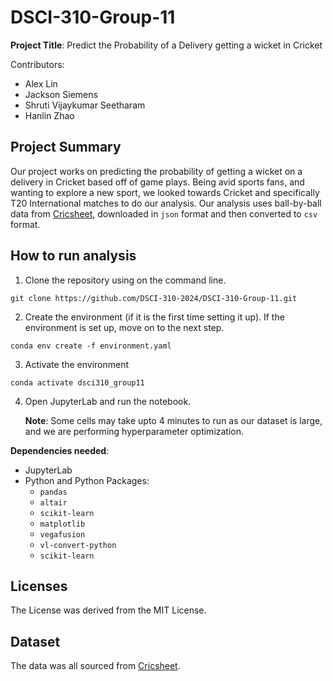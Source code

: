 # DSCI-310-Group-11
**Project Title**: Predict the Probability of a Delivery getting a wicket in Cricket

Contributors: 

- Alex Lin
- Jackson Siemens
- Shruti Vijaykumar Seetharam
- Hanlin Zhao

## Project Summary

Our project works on predicting the probability of getting a wicket on a delivery in Cricket based off of game plays. Being avid sports fans, and wanting to explore a new sport, we looked towards Cricket and specifically T20 International matches to do our analysis. Our analysis uses ball-by-ball data from [Cricsheet](https://cricsheet.org/), downloaded in `json` format and then converted to `csv` format. 

## How to run analysis

1. Clone the repository using on the command line.

`git clone https://github.com/DSCI-310-2024/DSCI-310-Group-11.git`

2. Create the environment (if it is the first time setting it up). If the environment is set up, move on to the next step.

`conda env create -f environment.yaml` 

3. Activate the environment

`conda activate dsci310_group11`

4. Open JupyterLab and run the notebook.

   **Note**: Some cells may take upto 4 minutes to run as our dataset is large, and we are performing hyperparameter optimization.

**Dependencies needed**:
- JupyterLab
- Python and Python Packages:
    - `pandas`
    - `altair`
    - `scikit-learn`
    - `matplotlib`
    - `vegafusion`
    - `vl-convert-python`
    - `scikit-learn`

## Licenses
The License was derived from the MIT License.

## Dataset
The data was all sourced from [Cricsheet](https://cricsheet.org/).

